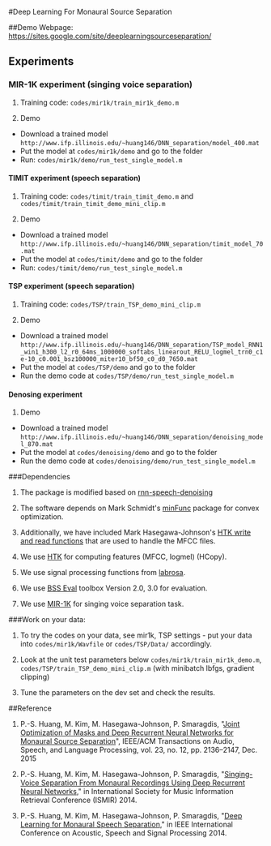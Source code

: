 #Deep Learning For Monaural Source Separation

##Demo
Webpage: https://sites.google.com/site/deeplearningsourceseparation/


## Experiments
### MIR-1K experiment (singing voice separation)

1. Training code: ```codes/mir1k/train_mir1k_demo.m```
 
2. Demo
 - Download a trained model ```http://www.ifp.illinois.edu/~huang146/DNN_separation/model_400.mat```
 - Put the model at ```codes/mir1k/demo``` and go to the folder
 - Run: ```codes/mir1k/demo/run_test_single_model.m```


#### TIMIT experiment (speech separation)
1. Training code: ```codes/timit/train_timit_demo.m``` and ```codes/timit/train_timit_demo_mini_clip.m```

2. Demo 
 - Download a trained model ```http://www.ifp.illinois.edu/~huang146/DNN_separation/timit_model_70.mat```
 - Put the model at ```codes/timit/demo``` and go to the folder
 - Run: ```codes/timit/demo/run_test_single_model.m```


#### TSP experiment (speech separation)

1. Training code: ```codes/TSP/train_TSP_demo_mini_clip.m```

2. Demo
 - Download a trained model ```http://www.ifp.illinois.edu/~huang146/DNN_separation/TSP_model_RNN1_win1_h300_l2_r0_64ms_1000000_softabs_linearout_RELU_logmel_trn0_c1e-10_c0.001_bsz100000_miter10_bf50_c0_d0_7650.mat```
 - Put the model at ```codes/TSP/demo``` and go to the folder
 - Run the demo code at ```codes/TSP/demo/run_test_single_model.m```

#### Denosing experiment

1. Demo
 - Download a trained model ```http://www.ifp.illinois.edu/~huang146/DNN_separation/denoising_model_870.mat```
 - Put the model at ```codes/denoising/demo``` and go to the folder
 - Run the demo code at ```codes/denoising/demo/run_test_single_model.m```


###Dependencies
1. The package is modified based on [rnn-speech-denoising](https://github.com/amaas/rnn-speech-denoising)

2. The software depends on Mark Schmidt's [minFunc](http://www.di.ens.fr/~mschmidt/Software/minFunc.html) package for convex optimization.

3. Additionally, we have included Mark Hasegawa-Johnson's [HTK write and read functions](http://www.isle.illinois.edu/sst/software)
that are used to handle the MFCC files.

4. We use [HTK](http://htk.eng.cam.ac.uk) for computing features (MFCC, logmel) (HCopy).

5. We use signal processing functions from [labrosa](http://labrosa.ee.columbia.edu/).

6. We use [BSS Eval](http://bass-db.gforge.inria.fr/bss_eval/) toolbox Version 2.0, 3.0 for evaluation.

7. We use [MIR-1K](https://sites.google.com/site/unvoicedsoundseparation/mir-1k) for singing voice separation task.


###Work on your data:
1. To try the codes on your data, see mir1k, TSP settings - put your data into ```codes/mir1k/Wavfile``` or ```codes/TSP/Data/``` accordingly.
 
2. Look at the unit test parameters below ```codes/mir1k/train_mir1k_demo.m```, ```codes/TSP/train_TSP_demo_mini_clip.m``` (with minibatch lbfgs, gradient clipping)

3. Tune the parameters on the dev set and check the results.
 
##Reference
1. P.-S. Huang, M. Kim, M. Hasegawa-Johnson, P. Smaragdis, "[Joint Optimization of Masks and Deep Recurrent Neural Networks for Monaural Source Separation](http://posenhuang.github.io/papers/Joint_Optimization_of_Masks_and_Deep%20Recurrent_Neural_Networks_for_Monaural_Source_Separation_TASLP2015.pdf)", IEEE/ACM Transactions on Audio, Speech, and Language Processing, vol. 23, no. 12, pp. 2136–2147, Dec. 2015

2. P.-S. Huang, M. Kim, M. Hasegawa-Johnson, P. Smaragdis, "[Singing-Voice Separation From Monaural Recordings Using Deep Recurrent Neural Networks](http://posenhuang.github.io/papers/DRNN_ISMIR2014.pdf)," in International Society for Music Information Retrieval Conference (ISMIR) 2014.

3. P.-S. Huang, M. Kim, M. Hasegawa-Johnson, P. Smaragdis, "[Deep Learning for Monaural Speech Separation](http://posenhuang.github.io/papers/DNN_Separation_ICASSP2014.pdf)," in IEEE International Conference on Acoustic, Speech and Signal Processing 2014.

